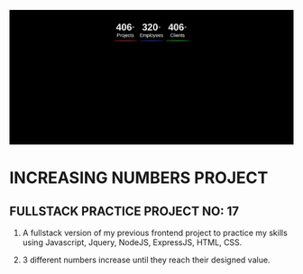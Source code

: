 ![example](public/increasingNumbersProject.png)

# INCREASING NUMBERS PROJECT

## FULLSTACK PRACTICE PROJECT NO: 17

1. A fullstack version of my previous frontend project to practice my skills using Javascript, Jquery, NodeJS, ExpressJS, HTML, CSS.

2. 3 different numbers increase until they reach their designed value.
